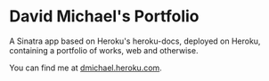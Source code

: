 David Michael's Portfolio
=========================

A Sinatra app based on Heroku's heroku-docs, deployed on Heroku, containing a portfolio of works, web and otherwise.

You can find me at [dmichael.heroku.com](http://dmichael.heroku.com).